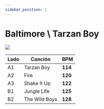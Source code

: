 ```yaml
---
sidebar_position: 1
---
```


# Baltimore \ Tarzan Boy

<!-- Add **Markdown or React** files to `src/pages` to create a **standalone page**:

- `src/pages/index.js` → `localhost:3000/`
- `src/pages/foo.md` → `localhost:3000/foo`
- `src/pages/foo/bar.js` → `localhost:3000/foo/bar`

## Create your first React Page

Create a file at `src/pages/my-react-page.js`: -->

<!-- ```jsx title="src/pages/my-react-page.js"
import React from 'react';
import Layout from '@theme/Layout';

export default function MyReactPage() {
  return (
    <Layout>
      <h1>My React page</h1>
      <p>This is a React page</p>

      <div>
      <img src="https://i.discogs.com/P_x39cO0VkUEXZAjNjAR52md1Pi6OmyVMoP9TN61nhE/rs:fit/g:sm/q:90/h:600/w:600/czM6Ly9kaXNjb2dz/LWRhdGFiYXNlLWlt/YWdlcy9SLTE4NTc4/My0xMjc3MDI2MTQw/LmpwZWc.jpeg"/>  

    </Layout>
  );
}
``` -->


![](https://i.discogs.com/P_x39cO0VkUEXZAjNjAR52md1Pi6OmyVMoP9TN61nhE/rs:fit/g:sm/q:90/h:600/w:600/czM6Ly9kaXNjb2dz/LWRhdGFiYXNlLWlt/YWdlcy9SLTE4NTc4/My0xMjc3MDI2MTQw/LmpwZWc.jpeg)

| Lado | Canción | BPM |
| --- | --- | --- |
| A1 | Tarzan Boy | **114** |
| A2 | Fire | **120** |
| A3 | Shake It Up | **122** |
| B1 | Jungle Life | **125** |
| B2 | The Wild Boys | **128** |


<!-- A new page is now available at [http://localhost:3000/my-react-page](http://localhost:3000/my-react-page). -->

<!-- ## Create your first Markdown Page

Create a file at `src/pages/my-markdown-page.md`:

```mdx title="src/pages/my-markdown-page.md"
# My Markdown page

This is a Markdown page
```

A new page is now available at [http://localhost:3000/my-markdown-page](http://localhost:3000/my-markdown-page). -->
